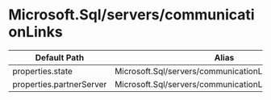 # Microsoft.Sql/servers/communicationLinks

| Default Path | Alias |
|---|---|
| properties.state | Microsoft.Sql/servers/communicationLinks/state |
| properties.partnerServer | Microsoft.Sql/servers/communicationLinks/partnerServer |

